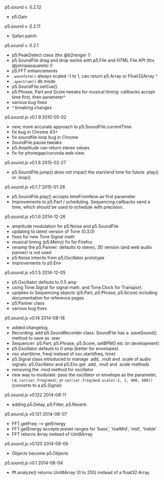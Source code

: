 p5.sound v. 0.2.12
- p5.Gain

p5.sound v. 0.2.11
- Safari patch

p5.sound v. 0.2.1

- p5.PeakDetect class (thx @b2renger !)
- p5.SoundFile drag and drop works with p5.File and HTML File API (thx @johnpasquarello !)
- p5.FFT enhancements
- ``.waveform()`` always scaled -1 to 1, can return p5 Array or Float32Array ^
- ``.spectrum()`` db mode
- p5.SoundFile.setCue()
- p5.Phrase, Part and Score tweaks for musical timing: callbacks accept time first, then parameter^
- various bug fixes
-  ^ breaking changes

p5.sound.js v0.1.9 2015-05-02
- new, more accurate approach to p5.SoundFile.currentTime
- fix bug in Chrome 43+
- fix soundfile loop bug in Chrome
- SoundFile.pause tweaks
- p5.Amplitude can return stereo values
- fix for phonegap/corvoda web view

p5.sound.js v0.1.8 2015-02-27
- p5.SoundFile.jump() does not impact the start/end time for future .play() or .loop()

p5.sound.js v0.1.7 2015-01-26
- p5.SoundFile.play() accepts timeFromNow as first parameter
- Improvements to p5.Part / scheduling. Sequencing callbacks send a time, which should be used to schedule with precision.

p5.sound.js v0.1.6 2014-12-26
- amplitude modulation for p5.Noise and p5.SoundFile
- updating to latest version of Tone (0.3.0)
- fixes for new Tone Signal math
- musical timing (p5.Metro) fix for Firefox
- revamp the p5.Panner: defaults to stereo, 3D version (and web audio panner) is not used
- p5.Noise inherits from p5.Oscillator prototype
- improvements to p5.Env

p5.sound.js v0.1.5 2014-12-05
- p5.Oscillator defauts to 0.5 amp
- using Tone.Signal for signal math, and Tone.Clock for Transport. 
- updates to Sequencing objects (p5.Part, p5.Phrase, p5.Score) including documentation for reference pages
- p5.Panner class
- various bug fixes


p5.sound.js v0.14 2014-08-18
- added changelog
- Recording: add p5.SoundRecorder class. SoundFile has a .saveSound() method to save as .wav
- Sequencer: p5.Part, p5.Phrase, p5.Score, setBPM() etc (in development)
- p5.Oscillator defauts to 0 amp (better for envelopes)
- osc.start(time, freq) instead of osc.start(freq, time)
- p5.Signal class introduced to manage .add, .mult and .scale of audio signals. p5.Oscillator and p5.Env get .add, .mult and .scale methods
- removing the .mod method for oscillator
- new way to modulate: pass the oscillator or envelope as the parameter, i.e. ```carrier.freq(mod)```, or ```carrier.freq(mod.scale(-1, 1, 400, 600))``` (converts to a p5.Signal)

p5.sound.js v0.122 2014-08-11
- adding p5.Delay, p5.Filter, p5.Reverb

p5.sound.js v0.121 2014-08-07
- FFT.getFreq --> getEnergy
- FFT.getEnergy accepts preset ranges for 'bass', 'lowMid', 'mid', 'treble'
- FFT returns Array instead of Uint8Array

p5.sound.js v0.120 2014-08-06
- Objects become p5.Objects

p5.sound.js v0.1 2014-08-04
- fft.analyze() returns Uint8Array (0 to 255) instead of a float32 Array

